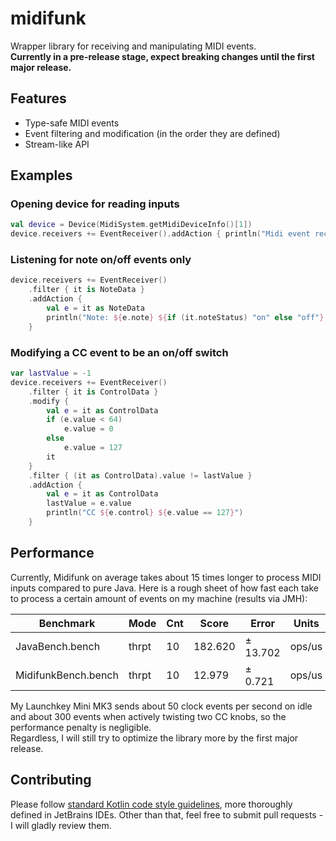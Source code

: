# midifunk

Wrapper library for receiving and manipulating MIDI events.  
**Currently in a pre-release stage, expect breaking changes until the first major release.**

## Features
* Type-safe MIDI events
* Event filtering and modification (in the order they are defined)
* Stream-like API

## Examples

### Opening device for reading inputs
```kotlin
val device = Device(MidiSystem.getMidiDeviceInfo()[1])
device.receivers += EventReceiver().addAction { println("Midi event received") }
```

### Listening for note on/off events only
```kotlin
device.receivers += EventReceiver()
    .filter { it is NoteData }
    .addAction {
        val e = it as NoteData
        println("Note: ${e.note} ${if (it.noteStatus) "on" else "off"} | Velocity: ${it.velocity}")
    }
```

### Modifying a CC event to be an on/off switch
```kotlin
var lastValue = -1
device.receivers += EventReceiver()
    .filter { it is ControlData }
    .modify {
        val e = it as ControlData
        if (e.value < 64)
            e.value = 0
        else
            e.value = 127
        it
    }
    .filter { (it as ControlData).value != lastValue }
    .addAction {
        val e = it as ControlData
        lastValue = e.value
        println("CC ${e.control} ${e.value == 127}")
    }
```

## Performance
Currently, Midifunk on average takes about 15 times longer to process MIDI inputs compared to pure Java.
Here is a rough sheet of how fast each take to process a certain amount of events on my machine (results via JMH):

| Benchmark           | Mode  | Cnt | Score   | Error    | Units  |
| ------------------- | ----- | --- | ------- | -------- | ------ |
| JavaBench.bench     | thrpt | 10  | 182.620 | ± 13.702 | ops/us |
| MidifunkBench.bench | thrpt | 10  | 12.979  | ±  0.721 | ops/us |

My Launchkey Mini MK3 sends about 50 clock events per second on idle and about 300 events when actively twisting two CC knobs, so the performance penalty is negligible.  
Regardless, I will still try to optimize the library more by the first major release.


## Contributing
Please follow [standard Kotlin code style guidelines][1], more thoroughly defined in JetBrains IDEs.
Other than that, feel free to submit pull requests - I will gladly review them.

[1]: https://kotlinlang.org/docs/reference/coding-conventions.html
